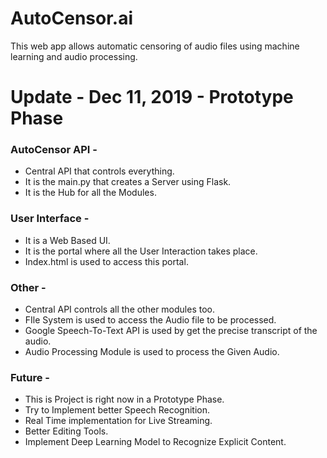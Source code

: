 # AutoCensor.ai

This web app allows automatic censoring of audio files using machine learning and audio processing.

# Update - Dec 11, 2019 - Prototype Phase

<h3>AutoCensor API -</h3>
<ul>
    <li>Central API that controls everything.</li>
    <li>It is the main.py that creates a Server using Flask.</li>
    <li>It is the Hub for all the Modules.</li>
</ul>

<h3>User Interface -</h3>
<ul>
    <li>It is a Web Based UI.</li>
    <li>It is the portal where all the User Interaction takes place.</li>
    <li>Index.html is used to access this portal.</li>
</ul>

<h3>Other -</h3>
<ul>
    <li>Central API controls all the other modules too.<br>
    <li>FIle System is used to access the Audio file to be processed.<br>
    <li>Google Speech-To-Text API is used by get the precise transcript of the audio.<br>
    <li>Audio Processing Module is used to process the Given Audio.<br>
</ul>

<h3>Future -</h3>
<ul>
    <li>This is Project is right now in a Prototype Phase.</li>
    <li>Try to Implement better Speech Recognition.</li>
    <li>Real Time implementation for Live Streaming.</li>
    <li>Better Editing Tools.</li>
    <li>Implement Deep Learning Model to Recognize Explicit Content.</li>
</ul>
